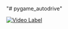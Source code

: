 "# pygame_autodrive" 

[![Video Label](http://img.youtube.com/vi/zI0hHpvVBKo/0.jpg)](https://www.youtube.com/watch?v=zI0hHpvVBKo&t=109s&ab_channel=CODEGAP)
